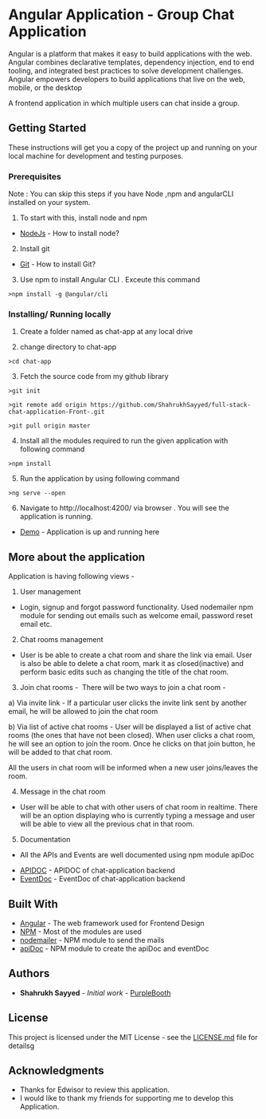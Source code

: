 # Angular Application - Group Chat Application 

Angular is a platform that makes it easy to build applications with the web. Angular combines declarative templates, dependency injection, end to end tooling, and integrated best practices to solve development challenges. Angular empowers developers to build applications that live on the web, mobile, or the desktop

A frontend application in which multiple users can chat inside a group.


## Getting Started

These instructions will get you a copy of the project up and running on your local machine for development and testing purposes.

### Prerequisites

Note : You can skip this steps if you have Node ,npm and angularCLI installed on your system.
 
1) To start with this, install node and npm

* [NodeJs](https://nodejs.org/en/) - How to install node?

2) Install git 


* [Git](https://git-scm.com/book/en/v2/Getting-Started-Installing-Git) - How to install Git?

3) Use npm to install Angular CLI . Exceute this command

```
>npm install -g @angular/cli
```

 
### Installing/ Running locally


1) Create a folder named as chat-app at any local drive

2) change directory to chat-app

```
>cd chat-app
```

3) Fetch the source code from my github library
 
```
>git init
```

```
>git remote add origin https://github.com/ShahrukhSayyed/full-stack-chat-application-Front-.git
```

```
>git pull origin master
```

4) Install all the modules required to run the given application with following command

```
>npm install
```

5) Run the application by using following command

```
>ng serve --open
```

6) Navigate to http://localhost:4200/ via browser . You will see the application is running.


* [Demo](http://chatapp.shahrukhsayyed.tech) - Application is up and running here

## More about the application

Application is having following views -

1) User management
​
 - Login, signup and forgot password functionality. Used nodemailer npm module for sending out emails such as welcome email, password
reset email etc.

2) Chat rooms management
​
 - User is be able to create a chat room and share the link via email. User is also be able to delete a chat room, mark it as
closed(inactive) and perform basic edits such as changing the title of the chat room.

3) Join chat rooms - 
​
There will be two ways to join a chat room -

a)
Via invite link - If a particular user clicks the invite link sent by another
email, he will be allowed to join the chat room

b)
Via list of active chat rooms - User will be displayed a list of active chat rooms (the ones that have not been closed). When user clicks a chat
room, he will see an option to join the room. Once he clicks on that join button, he will be added to that chat room. 

All the users in chat room will be informed when a new user joins/leaves the room.

4) Message in the chat room 

- User will be able to chat with other users of chat room in realtime. There will be an option displaying who is currently typing a
message and user will be able to view all the previous chat in that room.

5) Documentation 

- All the APIs and Events are well documented using npm module apiDoc 

* [APIDOC](https://s3.ap-south-1.amazonaws.com/shahrukhsayyed.test-bucket/chatapp/apidoc/index.html) - APIDOC of chat-application backend
* [EventDoc](https://s3.ap-south-1.amazonaws.com/shahrukhsayyed.test-bucket/chatapp/eventdoc/Events.html) - EventDoc of chat-application backend

## Built With

* [Angular](https://angular.io/) - The web framework used for Frontend Design
* [NPM](https://www.npmjs.com/) - Most of the modules are used
* [nodemailer](https://nodemailer.com/about/) - NPM module to send the mails
* [apiDoc](http://apidocjs.com/) - NPM module to create the apiDoc and eventDoc


## Authors

* **Shahrukh Sayyed** - *Initial work* - [PurpleBooth](https://github.com/ShahrukhSayyed)

## License

This project is licensed under the MIT License - see the [LICENSE.md](LICENSE.md) file for detailsg

## Acknowledgments

* Thanks for Edwisor to review this application.
* I would like to thank my friends for supporting me to develop this Application.


